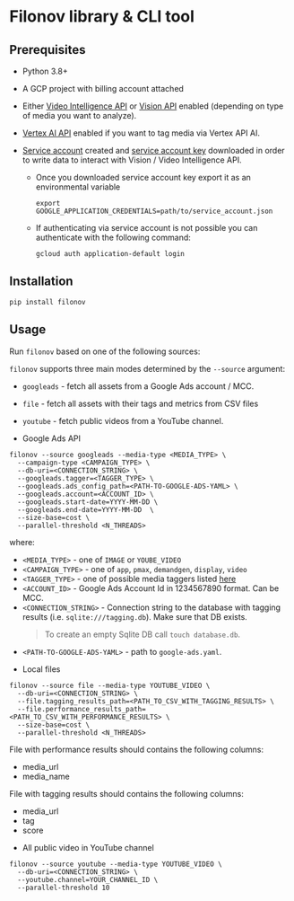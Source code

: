 # Filonov library & CLI tool

## Prerequisites

- Python 3.8+
- A GCP project with billing account attached
- Either [Video Intelligence API](https://console.cloud.google.com/apis/library/videointelligence.googleapis.com) or [Vision API](https://console.cloud.google.com/apis/library/vision.googleapis.com) enabled (depending on type of media you want to analyze).
- [Vertex AI API](https://pantheon.corp.google.com/apis/library/aiplatform.googleapis.com) enabled if you want to tag media via Vertex API AI.
- [Service account](https://cloud.google.com/iam/docs/creating-managing-service-accounts#creating) created and [service account key](https://cloud.google.com/iam/docs/creating-managing-service-account-keys#creating) downloaded in order to write data to interact with Vision / Video Intelligence API.

  - Once you downloaded service account key export it as an environmental variable

    ```
    export GOOGLE_APPLICATION_CREDENTIALS=path/to/service_account.json
    ```

  - If authenticating via service account is not possible you can authenticate with the following command:
    ```
    gcloud auth application-default login
    ```

## Installation

```
pip install filonov
```

## Usage

Run `filonov` based on one of the following sources:

`filonov` supports three main modes determined by the `--source` argument:

* `googleads` - fetch all assets from a Google Ads account / MCC.
* `file` - fetch all assets with their tags and metrics from CSV files
* `youtube` - fetch public videos from a YouTube channel.


* Google Ads API
```
filonov --source googleads --media-type <MEDIA_TYPE> \
  --campaign-type <CAMPAIGN_TYPE> \
  --db-uri=<CONNECTION_STRING> \
  --googleads.tagger=<TAGGER_TYPE> \
  --googleads.ads_config_path=<PATH-TO-GOOGLE-ADS-YAML> \
  --googleads.account=<ACCOUNT_ID> \
  --googleads.start-date=YYYY-MM-DD \
  --googleads.end-date=YYYY-MM-DD  \
  --size-base=cost \
  --parallel-threshold <N_THREADS>
```
where:

- `<MEDIA_TYPE>` - one of `IMAGE` or `YOUBE_VIDEO`
- `<CAMPAIGN_TYPE>` - one of `app`, `pmax`, `demandgen`, `display`, `video`
- `<TAGGER_TYPE>` - one of possible media taggers listed [here](../media_tagging/README.md')
- `<ACCOUNT_ID>` - Google Ads Account Id in 1234567890 format. Can be MCC.
- `<CONNECTION_STRING>` - Connection string to the database with tagging results
  (i.e. `sqlite:///tagging.db`). Make sure that DB exists.
  > To create an empty Sqlite DB call `touch database.db`.
- `<PATH-TO-GOOGLE-ADS-YAML>` - path to `google-ads.yaml`.

* Local files

```
filonov --source file --media-type YOUTUBE_VIDEO \
  --db-uri=<CONNECTION_STRING> \
  --file.tagging_results_path=<PATH_TO_CSV_WITH_TAGGING_RESULTS> \
  --file.performance_results_path=<PATH_TO_CSV_WITH_PERFORMANCE_RESULTS> \
  --size-base=cost \
  --parallel-threshold <N_THREADS>
```

   File with performance results should contains the following columns:

   - media_url
   - media_name

   File with tagging results should contains the following columns:
   - media_url
   - tag
   - score

* All public video in YouTube channel

```
filonov --source youtube --media-type YOUTUBE_VIDEO \
  --db-uri=<CONNECTION_STRING> \
  --youtube.channel=YOUR_CHANNEL_ID \
  --parallel-threshold 10
```

